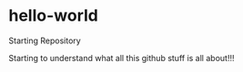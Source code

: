 # hello-world
Starting Repository

Starting to understand what all this github stuff is all about!!!
